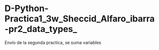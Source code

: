 # D-Python-Practica1_3w_Sheccid_Alfaro_ibarra-pr2_data_types_
Envío de la segunda practica, se suma variables 
